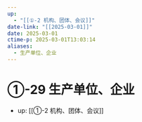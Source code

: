 ```yaml
---
up:
  - "[[①-2 机构、团体、会议]]"
date-link: "[[2025-03-01]]"
date: 2025-03-01
ctime-p: 2025-03-01T13:03:14
aliases:
  - 生产单位、企业
---
```


# ①-29 生产单位、企业

- up: [[①-2 机构、团体、会议]]
